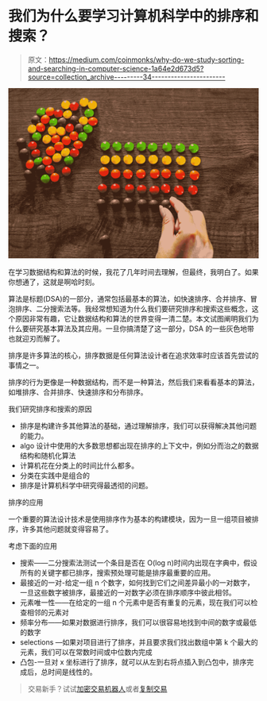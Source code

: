 # 我们为什么要学习计算机科学中的排序和搜索？

> 原文：<https://medium.com/coinmonks/why-do-we-study-sorting-and-searching-in-computer-science-1a64e2d673d5?source=collection_archive---------34----------------------->

![](img/d1fd6559dcaf5c8b1c47d2aa3ff9f0b9.png)

在学习数据结构和算法的时候，我花了几年时间去理解，但最终，我明白了。如果你想通了，这就是啊哈时刻。

算法是标题(DSA)的一部分，通常包括最基本的算法，如快速排序、合并排序、冒泡排序、二分搜索法等。我经常想知道为什么我们要研究排序和搜索这些概念，这个原因非常有趣，它让数据结构和算法的世界变得一清二楚。本文试图阐明我们为什么要研究基本算法及其应用。一旦你搞清楚了这一部分，DSA 的一些灰色地带也就迎刃而解了。

排序是许多算法的核心，排序数据是任何算法设计者在追求效率时应该首先尝试的事情之一。

排序的行为更像是一种数据结构，而不是一种算法，然后我们来看看基本的算法，如堆排序、合并排序、快速排序和分布排序。

我们研究排序和搜索的原因

*   排序是构建许多其他算法的基础，通过理解排序，我们可以获得解决其他问题的能力。
*   algo 设计中使用的大多数思想都出现在排序的上下文中，例如分而治之的数据结构和随机化算法
*   计算机花在分类上的时间比什么都多。
*   分类在实践中是组合的
*   排序是计算机科学中研究得最透彻的问题。

排序的应用

一个重要的算法设计技术是使用排序作为基本的构建模块，因为一旦一组项目被排序，许多其他问题就变得容易了。

考虑下面的应用

*   搜索——二分搜索法测试一个条目是否在 O(log n)时间内出现在字典中，假设所有的关键字都已排序，搜索预处理可能是排序最重要的应用。
*   最接近的一对-给定一组 n 个数字，如何找到它们之间差异最小的一对数字，一旦这些数字被排序，最接近的一对数字必须在排序顺序中彼此相邻。
*   元素唯一性——在给定的一组 n 个元素中是否有重复的元素，现在我们可以检查相邻的元素对
*   频率分布——如果对数据进行排序，我们可以很容易地找到中间的数字或最低的数字
*   selections —如果对项目进行了排序，并且要求我们找出数组中第 k 个最大的元素，我们可以在常数时间或中位数内完成
*   凸包-一旦对 x 坐标进行了排序，就可以从左到右将点插入到凸包中，排序完成后，总时间是线性的。

> 交易新手？试试[加密交易机器人](/coinmonks/crypto-trading-bot-c2ffce8acb2a)或者[复制交易](/coinmonks/top-10-crypto-copy-trading-platforms-for-beginners-d0c37c7d698c)